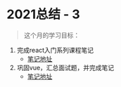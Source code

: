 # 2021总结 - 3
> 这个月的学习目标：
1. 完成react入门系列课程笔记
    - [笔记地址](https://zmx2321.github.io/blog/pages/accumulation/front/react-note-1.html)
2. 巩固vue，汇总面试题，并完成笔记
    - [笔记地址](https://zmx2321.github.io/blog/pages/interview/interview-vue-1.html)